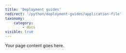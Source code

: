 ```yaml
---
title: 'Deployment guides'
redirect: '/python/deployment-guides/application-file'
taxonomy:
    category:
        - docs
visible: true
---
```


Your page content goes here.
